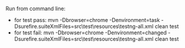 Run from command line:
* for test pass: mvn -Dbrowser=chrome -Denvironment=task -Dsurefire.suiteXmlFiles=src\test\resources\testng-all.xml clean test
* for test fail: mvn -Dbrowser=chrome -Denvironment=changed -Dsurefire.suiteXmlFiles=src\test\resources\testng-all.xml clean test